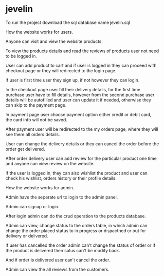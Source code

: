 # jevelin
To run the project download the sql database name jevelin.sql

How the website works for users.

Anyone can visit and view the website products.

To view the products details and read the reviews of products user not need to be logged in.

User can add product to cart and if user is logged in they can proceed with checkout page or they will redirected to the login page.

If user is first time user they sign up, if not however they can login.

In the checkout page user fill their delivery details, for the first time purchase user have to fill details, however from the second purchase user details will be autofilled and user can update it if needed, otherwise they can skip to the payment page.

In payment page user choose payment option either credit or debit card, the card info will not be saved.

After payment user will be redirected to the my orders page, where they will see there all orders details.

User can change the delivery details  or they can cancel the order before the order get delivered.

After order delivery user can add review for the particular product one time and anyone can view review on the website.

If the user is logged in, they can also wishlist the product and user can check his wishlist, orders history or their profile details.



How the website works for admin.

Admin have the seperate url to login to the admin panel.

Admin can signup or login.

After login admin can do the crud operation to the products database.

Admin can view, change status to the orders table, in which admin can change the order placed status to in progress or dispacthed or out for delivery or delivered.

If user has cancelled the order admin can't change the status of order or if the product is delivered then satus can't be modify back. 

And if order is delivered user can't cancel the order.

Admin can view the all reviews from the customers.
